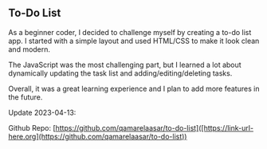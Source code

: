 ## To-Do List

As a beginner coder, I decided to challenge myself by creating a to-do list app. I started with a simple layout and used HTML/CSS to make it look clean and modern.

The JavaScript was the most challenging part, but I learned a lot about dynamically updating the task list and adding/editing/deleting tasks.

Overall, it was a great learning experience and I plan to add more features in the future.

Update 2023-04-13:

Github Repo: [https://github.com/qamarelaasar/to-do-list]([https://link-url-here.org](https://github.com/qamarelaasar/to-do-list))



